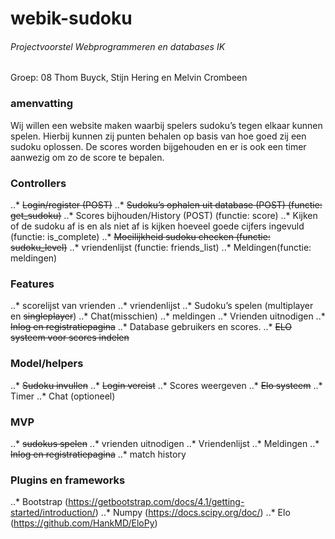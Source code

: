 # webik-sudoku
###### Projectvoorstel Webprogrammeren en databases IK

Groep: 08 Thom Buyck, Stijn Hering en Melvin Crombeen

### amenvatting

Wij willen een website maken waarbij spelers sudoku’s tegen elkaar kunnen spelen. Hierbij kunnen zij punten behalen op basis van hoe goed zij een sudoku oplossen. De scores worden bijgehouden en er is ook een timer aanwezig om zo de score te bepalen.

### Controllers

..* ~~Login/register (POST)~~
..* ~~Sudoku’s ophalen uit database (POST) (functie: get_sudoku)~~
..* Scores bijhouden/History (POST) (functie: score)
..* Kijken of de sudoku af is en als niet af is kijken hoeveel goede cijfers ingevuld (functie: is_complete)
..* ~~Moeilijkheid sudoku checken (functie: sudoku_level)~~
..* vriendenlijst (functie: friends_list)
..* Meldingen(functie: meldingen)



### Features

..* scorelijst van vrienden
..* vriendenlijst
..* Sudoku’s spelen (multiplayer en ~~singleplayer~~)
..* Chat(misschien)
..* meldingen
..* Vrienden uitnodigen
..* ~~Inlog en registratiepagina~~
..* Database gebruikers en scores.
..* ~~ELO systeem voor scores indelen~~

### Model/helpers

..* ~~Sudoku invullen~~
..* ~~Login vereist~~
..* Scores weergeven
..* ~~Elo systeem~~
..* Timer
..* Chat (optioneel)


### MVP

..* ~~sudokus spelen~~
..* vrienden uitnodigen
..* Vriendenlijst
..* Meldingen
..* ~~Inlog en registratiepagina~~
..* match history

### Plugins en frameworks

..* Bootstrap (https://getbootstrap.com/docs/4.1/getting-started/introduction/)
..* Numpy (https://docs.scipy.org/doc/)
..* Elo (https://github.com/HankMD/EloPy)






